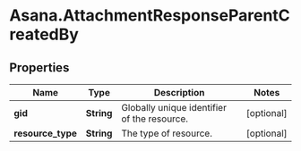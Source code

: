 # Asana.AttachmentResponseParentCreatedBy

## Properties
Name | Type | Description | Notes
------------ | ------------- | ------------- | -------------
**gid** | **String** | Globally unique identifier of the resource. | [optional] 
**resource_type** | **String** | The type of resource. | [optional] 
